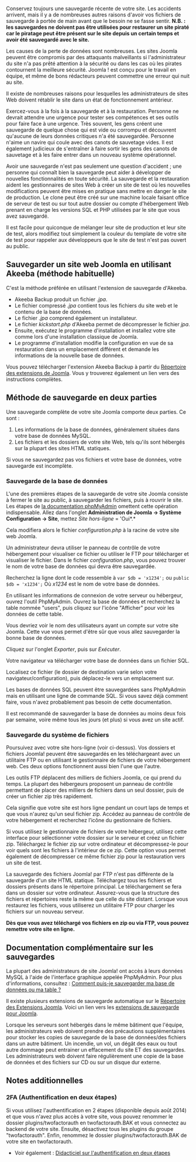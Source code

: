 <!-- Filename: Backup_Basics_for_a_Joomla!_Web_Site / Display title: Sauvegarde d'un site Joomla! - principes de base -->

Conservez toujours une sauvegarde récente de votre site. Les accidents
arrivent, mais il y a de nombreuses autres raisons d'avoir vos fichiers
de sauvegarde à portée de main avant que le besoin ne se fasse sentir.
**N.B. : les sauvegardes ne doivent pas être utilisées pour restaurer un
site piraté car le piratage peut être présent sur le site depuis un
certain temps et avoir été sauvegardé avec le site.**

Les causes de la perte de données sont nombreuses. Les sites Joomla
peuvent être compromis par des attaquants malveillants si
l'administrateur du site n'a pas prêté attention à la sécurité ou dans
les cas où les pirates contournent la meilleure sécurité. Joomla ! est
conçu pour le travail en équipe, et même de bons rédacteurs peuvent
commettre une erreur qui nuit au site.

Il existe de nombreuses raisons pour lesquelles les administrateurs de
sites Web doivent rétablir le site dans un état de fonctionnement
antérieur.

Exercez-vous à la fois à la sauvegarde et à la restauration. Personne ne
devrait attendre une urgence pour tester ses compétences et ses outils
pour faire face à une urgence. Très souvent, les gens créent une
sauvegarde de quelque chose qui est vide ou corrompu et découvrent
qu'aucune de leurs données critiques n'a été sauvegardée. Personne
n'aime un navire qui coule avec des canots de sauvetage vides. Il est
également judicieux de s'entraîner à faire sortir les gens des canots de
sauvetage et à les faire entrer dans un nouveau système opérationnel.

Avoir une sauvegarde n'est pas seulement une question d'accident ; une
personne qui connaît bien la sauvegarde peut aider à développer de
nouvelles fonctionnalités en toute sécurité. La sauvegarde et la
restauration aident les gestionnaires de sites Web à créer un site de
test où les nouvelles modifications peuvent être mises en pratique sans
mettre en danger le site de production. Le clone peut être créé sur une
machine locale faisant office de serveur de test ou sur tout autre
dossier ou compte d'hébergement Web prenant en charge les versions SQL
et PHP utilisées par le site que vous avez sauvegardé.

Il est facile pour quiconque de mélanger leur site de production et leur
site de test, alors modifiez tout simplement la couleur du template de
votre site de test pour rappeler aux développeurs que le site de test
n'est pas ouvert au public.

## Sauvegarder un site web Joomla en utilisant Akeeba (méthode habituelle)

C'est la méthode préférée en utilisant l'extension de sauvegarde
d'Akeeba.

- Akeeba Backup produit un fichier *.jpa*.
- Le fichier compressé *.jpa* contient tous les fichiers du site web et
  le contenu de la base de données.
- Le fichier *.jpa* comprend également un installateur.
- Le fichier *kickstart.php* d'Akeeba permet de décompresser le fichier
  *jpa*.
- Ensuite, exécutez le programme d'installation et installez votre site
  comme lors d'une installation classique de Joomla.
- Le programme d'installation modifie la configuration en vue de sa
  restauration dans un emplacement différent et demande les informations
  de la nouvelle base de données.

Vous pouvez télécharger l'extension Akeeba Backup à partir du <a
href="https://extensions.joomla.org/extensions/extension/access-a-security/site-security/akeeba-backup/"
class="external text" target="_blank"
rel="noreferrer noopener">Répertoire des extensions de Joomla</a>. Vous
y trouverez également un lien vers des instructions complètes.

## Méthode de sauvegarde en deux parties

Une sauvegarde complète de votre site Joomla comporte deux parties. Ce
sont :

1.  Les informations de la base de données, généralement situées dans
    votre base de données MySQL.
2.  Les fichiers et les dossiers de votre site Web, tels qu'ils sont
    hébergés sur la plupart des sites HTML statiques.

Si vous ne sauvegardez pas vos fichiers et votre base de données, votre
sauvegarde est incomplète.

### Sauvegarde de la base de données

L'une des premières étapes de la sauvegarde de votre site Joomla
consiste à fermer le site au public, à sauvegarder les fichiers, puis à
rouvrir le site. Les étapes de
<a href="https://docs.phpmyadmin.net/en/latest/index.html"
class="external text" target="_blank"
rel="nofollow noreferrer noopener">la documentation phpMyAdmin</a>
omettent cette opération indispensable. Allez dans l'onglet
**Administration de Joomla **→** Système Configuration **→** Site**,
mettez *Site hors-ligne* = 'Oui*.*

Cela modifiera alors le fichier *configuration.php* à la racine de votre
site web Joomla.

Un administrateur devra utiliser le panneau de contrôle de votre
hébergement pour visualiser ce fichier ou utiliser le FTP pour
télécharger et visualiser le fichier. Dans le fichier
*configuration.php*, vous pouvez trouver le nom de votre base de données
qui devra être sauvegardée.

Recherchez la ligne dont le code ressemble à `var $db = 'x1234';` ou
`public $db = 'x1234';` Où *x1234* est le nom de votre base de données.

En utilisant les informations de connexion de votre serveur ou
hébergeur, ouvrez l'outil PhpMyAdmin. Ouvrez la base de données et
recherchez la table nommée "users", puis cliquez sur l'icône "Afficher"
pour voir les données de cette table.

Vous devriez voir le nom des utilisateurs ayant un compte sur votre site
Joomla. Cette vue vous permet d'être sûr que vous allez sauvegarder la
bonne base de données.

Cliquez sur l'onglet *Exporter*, puis sur *Exécuter*.

Votre navigateur va télécharger votre base de données dans un fichier
SQL.

Localisez ce fichier (le dossier de destination varie selon votre
navigateur/configuration), puis déplacez-le vers un emplacement sur.

Les bases de données SQL peuvent être sauvegardées sans PhpMyAdmin mais
en utilisant une ligne de commande SQL. Si vous savez déjà comment
faire, vous n'avez probablement pas besoin de cette documentation.

Il est recommandé de sauvegarder la base de données au moins deux fois
par semaine, voire même tous les jours (et plus) si vous avez un site
actif.

### Sauvegarde du système de fichiers

Poursuivez avec votre site hors-ligne (voir ci-dessus). Vos dossiers et
fichiers Joomla! peuvent être sauvegardés en les téléchargeant avec un
utilitaire FTP ou en utilisant le gestionnaire de fichiers de votre
hébergement web. Ces deux options fonctionnent aussi bien l'une que
l'autre.

Les outils FTP déplacent des milliers de fichiers Joomla, ce qui prend
du temps. La plupart des hébergeurs proposent un panneau de contrôle
permettant de placer des milliers de fichiers dans un seul dossier, puis
de créer un fichier zip très rapidement.

Cela signifie que votre site est hors ligne pendant un court laps de
temps et que vous n'aurez qu'un seul fichier zip. Accédez au panneau de
contrôle de votre hébergement et recherchez l’icône du gestionnaire de
fichiers.

Si vous utilisez le gestionnaire de fichiers de votre hébergeur,
utilisez cette interface pour sélectionner votre dossier sur le serveur
et créez un fichier zip. Téléchargez le fichier zip sur votre ordinateur
et décompressez-le pour voir quels sont les fichiers à l'intérieur de ce
zip. Cette option vous permet également de décompresser ce même fichier
zip pour la restauration vers un site de test.

La sauvegarde des fichiers Joomla! par FTP n'est pas différente de la
sauvegarde d'un site HTML statique. Téléchargez tous les fichiers et
dossiers présents dans le répertoire principal. Le téléchargement se
fera dans un dossier sur votre ordinateur. Assurez-vous que la structure
des fichiers et répertoires reste la même que celle du site distant.
Lorsque vous restaurez les fichiers, vous utiliserez un utilitaire FTP
pour charger les fichiers sur un nouveau serveur.

**Dès que vous avez téléchargé vos fichiers en zip ou via FTP, vous
pouvez remettre votre site en ligne.**

## Documentation complémentaire sur les sauvegardes

La plupart des administrateurs de site Joomla! ont accès à leurs données
MySQL à l'aide de l'interface graphique appelée PhpMyAdmin. Pour plus
d'informations, consultez : <a
href="https://docs.phpmyadmin.net/fr/latest/faq.html#how-can-i-backup-my-database-or-table"
class="external text" target="_blank"
rel="nofollow noreferrer noopener">Comment puis-je sauvegarder ma base
de données ou ma table ?</a>

Il existe plusieurs extensions de sauvegarde automatique sur le
<a href="http://extensions.joomla.org" class="external text"
target="_blank" rel="noreferrer noopener">Répertoire des Extensions
Joomla</a>. Voici un lien vers les <a
href="http://extensions.joomla.org/extensions/extension?searchall=backup&amp;controller=filter"
class="external text" target="_blank"
rel="noreferrer noopener">extensions de sauvegarde pour Joomla</a>.

Lorsque les serveurs sont hébergés dans le même bâtiment que l'équipe,
les administrateurs web doivent prendre des précautions supplémentaires
pour stocker les copies de sauvegarde de la base de données/des fichiers
dans un autre bâtiment. Un incendie, un vol, un dégât des eaux ou tout
autre dommage peut entrainer un effacement du site ET des sauvegardes.
Les administrateurs web doivent faire régulièrement une copie de la base
de données et des fichiers sur CD ou sur un disque dur externe.

## Notes additionnelles

### 2FA (Authentification en deux étapes)

Si vous utilisez l'authentification en 2 étapes (disponible depuis août
2014) et que vous n'avez plus accès à votre site, vous pouvez renommer
le dossier plugins/twofactorauth en twofactorauth.BAK et vous connectez
au backend de votre site. Ensuite, désactivez tous les plugins du groupe
"twofactorauth". Enfin, renommez le dossier plugins/twofactorauth.BAK de
votre site en twofactorauth.

- Voir également : [Didacticiel sur l'authentification en deux
  étapes](https://docs.joomla.org/J3.x:Two_Factor_Authentication "Special:MyLanguage/J3.x:Two Factor Authentication")
